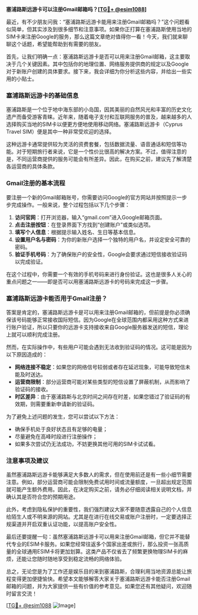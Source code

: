 **塞浦路斯远游卡可以注册Gmail邮箱吗？[[TG💪+ @esim1088](https://t.me/s/esim1088)]**

最近，有不少朋友问我：“塞浦路斯远游卡能用来注册Gmail邮箱吗？”这个问题看似简单，但其实涉及到很多细节和注意事项。如果你正打算在塞浦路斯使用当地的SIM卡来注册Google的服务，那么这篇文章绝对值得你一看！今天，我们就来聊聊这个话题，希望能帮助到有需要的朋友。

首先，让我们明确一点：塞浦路斯远游卡是否可以用来注册Gmail邮箱，这主要取决于几个关键因素。其中包括你的地理位置、网络服务提供商的规定以及Google对于新账户创建的具体要求。接下来，我会详细为你分析这些内容，并给出一些实用的小贴士。

### 塞浦路斯远游卡的基础信息

塞浦路斯是一个位于地中海东部的小岛国，因其美丽的自然风光和丰富的历史文化遗产而备受游客青睐。近年来，随着电子支付和互联网服务的普及，越来越多的人选择购买当地的SIM卡以便更方便地使用移动网络。塞浦路斯远游卡（Cyprus Travel SIM）便是其中一种非常受欢迎的选择。

这种远游卡通常提供较为灵活的资费套餐，包括数据流量、语音通话和短信等功能。对于短期旅行者来说，它是一个性价比很高的解决方案。不过，值得注意的是，不同运营商提供的服务可能会有所差异。因此，在购买之前，建议先了解清楚各运营商的具体条款。

### Gmail注册的基本流程

要注册一个新的Gmail邮箱账号，你需要访问Google的官方网站并按照提示一步步完成操作。一般来说，整个过程包括以下几个步骤：

1. **访问官网**：打开浏览器，输入“gmail.com”进入Google邮箱页面。
2. **点击注册按钮**：在登录界面下方找到“创建账户”或类似选项。
3. **填写个人信息**：根据提示输入姓名、生日等基本信息。
4. **设置用户名与密码**：为你的新账户选择一个独特的用户名，并设定安全可靠的密码。
5. **验证手机号码**：为了确保账户的安全性，Google会要求通过短信接收验证码以完成验证。

在这个过程中，你需要一个有效的手机号码来进行身份验证。这也是很多人关心的重点问题之一——即是否可以用塞浦路斯远游卡的号码来完成这一步骤。

### 塞浦路斯远游卡能否用于Gmail注册？

答案是肯定的，塞浦路斯远游卡是可以用来注册Gmail邮箱的，但前提是你必须确保该号码能够正常接收国际短信。因为Google在全球范围内都采用这种方式来进行账户验证，所以只要你的远游卡支持接收来自Google服务器发送的短信，理论上就可以顺利完成注册。

然而，在实际操作中，有些用户可能会遇到无法收到验证码的情况。这可能是因为以下原因造成的：

- **网络连接不稳定**：如果您的网络信号较弱或者存在延迟现象，可能导致短信未能及时送达。
- **运营商限制**：部分运营商可能对某些类型的短信设置了屏蔽机制，从而影响了验证码的接收。
- **时区差异**：由于塞浦路斯与北京时间之间存在时差，如果您错过了验证码的有效期，则需要重新申请新的验证码。

为了避免上述问题的发生，您可以尝试以下方法：

- 确保手机处于良好状态且有足够的电量；
- 尽量避免在高峰时段进行注册操作；
- 如果多次尝试仍无法成功，不妨更换其他可用的SIM卡试试看。

### 注意事项及建议

虽然塞浦路斯远游卡能够满足大多数人的需求，但在使用前还是有一些小细节需要注意。例如，部分运营商可能会限制免费试用时间或流量额度，一旦超出规定范围就可能产生额外费用。因此，在决定购买之前，请务必仔细阅读相关说明文档，并确认其是否符合您的预期用途。

此外，考虑到隐私保护的重要性，我们强烈建议大家不要随意透露自己的个人信息给陌生人或不明来源的网站。尤其是在进行在线交易或账户注册时，一定要选择正规渠道并开启双重认证功能，以提高账户安全性。

最后还要提醒一句：虽然塞浦路斯远游卡可以用来注册Gmail邮箱，但它并不能替代专业的ESIM卡服务。如果您经常往返多个国家出差或旅行，那么投资一张高质量的全球通用ESIM卡将更加划算。这类产品不仅省去了频繁更换物理SIM卡的麻烦，还能让您随时随地享受到稳定流畅的网络体验。

总之，无论您是为了工作还是娱乐目的来到塞浦路斯，合理利用当地资源总能让旅程变得更加便捷愉快。希望本文能够解答大家关于塞浦路斯远游卡能否注册Gmail邮箱的问题，并为大家提供一些有价值的参考意见。如果您还有其他疑问，欢迎随时留言交流！

[[TG💪+ @esim1088](https://t.me/s/esim1088) ![Image](https://i.postimg.cc/4NQfJmqS/Snipaste-2025-05-13-00-14-12.png)]